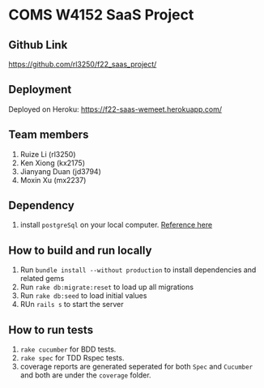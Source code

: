 # COMS W4152 SaaS Project

## Github Link
https://github.com/rl3250/f22_saas_project/

## Deployment
Deployed on Heroku: https://f22-saas-wemeet.herokuapp.com/

## Team members
1. Ruize Li (rl3250)
2. Ken Xiong (kx2175)
3. Jianyang Duan (jd3794)
4. Moxin Xu (mx2237)

## Dependency
1. install `postgreSql` on your local computer. [Reference here](https://www.postgresql.org/download/)
 
## How to build and run locally
1. Run `bundle install --without production` to install dependencies and related gems
2. Run `rake db:migrate:reset` to load up all migrations
3. Run `rake db:seed` to load initial values
4. RUn `rails s` to start the server

## How to run tests
1. `rake cucumber` for BDD tests.
2. `rake spec` for TDD Rspec tests.
3. coverage reports are generated seperated for both `Spec` and `Cucumber` and both are under the `coverage` folder.

